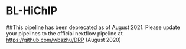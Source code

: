 # BL-HiChIP
##This pipeline has been deprecated as of August 2021. Please update your pipelines to the official nextflow pipeline at https://github.com/wbszhu/DRP (August 2020)
